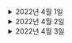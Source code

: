 

<details> <summary>2022년 4월 1일</summary>

## 회사 업무
- 다지점관제
  - 다지점관제 디자인 공유 
  - 영철님과 진행사항 공유
  - 다지점관제 매핑 테이블 재설계
  - 다지점관제 조회 개발 

## 개인 공부
- [DDD] 도메인 주도 설계란 무엇인가?
  - Chapter4) 깊은 통찰을 향한 리팩터링 (0% -> 10%)

 
   
</details>

<details> <summary>2022년 4월 2일</summary>

## 회사 업무

## 개인 공부
- [스터디] 알고리즘
  - 문제 선정 
- [DDD] 도메인 주도 설계란 무엇인가?
  - Chapter4) 깊은 통찰을 향한 리팩터링 (10% -> 50%)
  
</details>

<details> <summary>2022년 4월 3일</summary>

## 회사 업무

## 개인 공부
- [스터디] 알고리즘
  - 이분탐색 3문제 python 풀이
  
</details>
